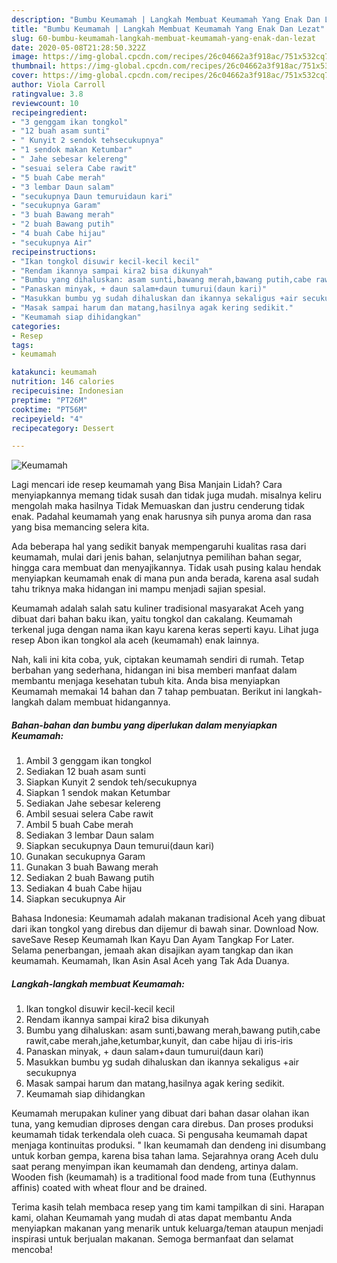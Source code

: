 ```yaml
---
description: "Bumbu Keumamah | Langkah Membuat Keumamah Yang Enak Dan Lezat"
title: "Bumbu Keumamah | Langkah Membuat Keumamah Yang Enak Dan Lezat"
slug: 60-bumbu-keumamah-langkah-membuat-keumamah-yang-enak-dan-lezat
date: 2020-05-08T21:28:50.322Z
image: https://img-global.cpcdn.com/recipes/26c04662a3f918ac/751x532cq70/keumamah-foto-resep-utama.jpg
thumbnail: https://img-global.cpcdn.com/recipes/26c04662a3f918ac/751x532cq70/keumamah-foto-resep-utama.jpg
cover: https://img-global.cpcdn.com/recipes/26c04662a3f918ac/751x532cq70/keumamah-foto-resep-utama.jpg
author: Viola Carroll
ratingvalue: 3.8
reviewcount: 10
recipeingredient:
- "3 genggam ikan tongkol"
- "12 buah asam sunti"
- " Kunyit 2 sendok tehsecukupnya"
- "1 sendok makan Ketumbar"
- " Jahe sebesar kelereng"
- "sesuai selera Cabe rawit"
- "5 buah Cabe merah"
- "3 lembar Daun salam"
- "secukupnya Daun temuruidaun kari"
- "secukupnya Garam"
- "3 buah Bawang merah"
- "2 buah Bawang putih"
- "4 buah Cabe hijau"
- "secukupnya Air"
recipeinstructions:
- "Ikan tongkol disuwir kecil-kecil kecil"
- "Rendam ikannya sampai kira2 bisa dikunyah"
- "Bumbu yang dihaluskan: asam sunti,bawang merah,bawang putih,cabe rawit,cabe merah,jahe,ketumbar,kunyit, dan cabe hijau di iris-iris"
- "Panaskan minyak, + daun salam+daun tumurui(daun kari)"
- "Masukkan bumbu yg sudah dihaluskan dan ikannya sekaligus +air secukupnya"
- "Masak sampai harum dan matang,hasilnya agak kering sedikit."
- "Keumamah siap dihidangkan"
categories:
- Resep
tags:
- keumamah

katakunci: keumamah 
nutrition: 146 calories
recipecuisine: Indonesian
preptime: "PT26M"
cooktime: "PT56M"
recipeyield: "4"
recipecategory: Dessert

---
```



![Keumamah](https://img-global.cpcdn.com/recipes/26c04662a3f918ac/751x532cq70/keumamah-foto-resep-utama.jpg)

Lagi mencari ide resep keumamah yang Bisa Manjain Lidah? Cara menyiapkannya memang tidak susah dan tidak juga mudah. misalnya keliru mengolah maka hasilnya Tidak Memuaskan dan justru cenderung tidak enak. Padahal keumamah yang enak harusnya sih punya aroma dan rasa yang bisa memancing selera kita.

Ada beberapa hal yang sedikit banyak mempengaruhi kualitas rasa dari keumamah, mulai dari jenis bahan, selanjutnya pemilihan bahan segar, hingga cara membuat dan menyajikannya. Tidak usah pusing kalau hendak menyiapkan keumamah enak di mana pun anda berada, karena asal sudah tahu triknya maka hidangan ini mampu menjadi sajian spesial.

Keumamah adalah salah satu kuliner tradisional masyarakat Aceh yang dibuat dari bahan baku ikan, yaitu tongkol dan cakalang. Keumamah terkenal juga dengan nama ikan kayu karena keras seperti kayu. Lihat juga resep Abon ikan tongkol ala aceh (keumamah) enak lainnya.


Nah, kali ini kita coba, yuk, ciptakan keumamah sendiri di rumah. Tetap berbahan yang sederhana, hidangan ini bisa memberi manfaat dalam membantu menjaga kesehatan tubuh kita. Anda bisa menyiapkan Keumamah memakai 14 bahan dan 7 tahap pembuatan. Berikut ini langkah-langkah dalam membuat hidangannya.

<!--inarticleads1-->

##### Bahan-bahan dan bumbu yang diperlukan dalam menyiapkan Keumamah:

1. Ambil 3 genggam ikan tongkol
1. Sediakan 12 buah asam sunti
1. Siapkan  Kunyit 2 sendok teh/secukupnya
1. Siapkan 1 sendok makan Ketumbar
1. Sediakan  Jahe sebesar kelereng
1. Ambil sesuai selera Cabe rawit
1. Ambil 5 buah Cabe merah
1. Sediakan 3 lembar Daun salam
1. Siapkan secukupnya Daun temurui(daun kari)
1. Gunakan secukupnya Garam
1. Gunakan 3 buah Bawang merah
1. Sediakan 2 buah Bawang putih
1. Sediakan 4 buah Cabe hijau
1. Siapkan secukupnya Air


Bahasa Indonesia: Keumamah adalah makanan tradisional Aceh yang dibuat dari ikan tongkol yang direbus dan dijemur di bawah sinar. Download Now. saveSave Resep Keumamah Ikan Kayu Dan Ayam Tangkap For Later. Selama penerbangan, jemaah akan disajikan ayam tangkap dan ikan keumamah. Keumamah, Ikan Asin Asal Aceh yang Tak Ada Duanya. 

<!--inarticleads2-->

##### Langkah-langkah membuat Keumamah:

1. Ikan tongkol disuwir kecil-kecil kecil
1. Rendam ikannya sampai kira2 bisa dikunyah
1. Bumbu yang dihaluskan: asam sunti,bawang merah,bawang putih,cabe rawit,cabe merah,jahe,ketumbar,kunyit, dan cabe hijau di iris-iris
1. Panaskan minyak, + daun salam+daun tumurui(daun kari)
1. Masukkan bumbu yg sudah dihaluskan dan ikannya sekaligus +air secukupnya
1. Masak sampai harum dan matang,hasilnya agak kering sedikit.
1. Keumamah siap dihidangkan


Keumamah merupakan kuliner yang dibuat dari bahan dasar olahan ikan tuna, yang kemudian diproses dengan cara direbus. Dan proses produksi keumamah tidak terkendala oleh cuaca. Si pengusaha keumamah dapat menjaga kontinuitas produksi. &#34; Ikan keumamah dan dendeng ini disumbang untuk korban gempa, karena bisa tahan lama. Sejarahnya orang Aceh dulu saat perang menyimpan ikan keumamah dan dendeng, artinya dalam. Wooden fish (keumamah) is a traditional food made from tuna (Euthynnus affinis) coated with wheat flour and be drained. 

Terima kasih telah membaca resep yang tim kami tampilkan di sini. Harapan kami, olahan Keumamah yang mudah di atas dapat membantu Anda menyiapkan makanan yang menarik untuk keluarga/teman ataupun menjadi inspirasi untuk berjualan makanan. Semoga bermanfaat dan selamat mencoba!
